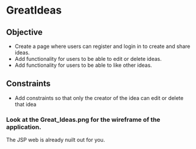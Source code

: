 # GreatIdeas

## Objective
* Create a page where users can register and login in to create and share ideas. 
* Add functionality for users to be able to edit or delete ideas. 
* Add functionality for users to be able to like other ideas.

## Constraints
* Add constraints so that only the creator of the idea can edit or delete that idea

### Look at the Great_Ideas.png for the wireframe of the application.

The JSP web is already nuilt out for you.